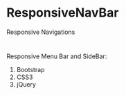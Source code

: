 # ResponsiveNavBar
Responsive Navigations
#
Responsive Menu Bar and SideBar:
1.	Bootstrap 
2.	CSS3
3.	jQuery
